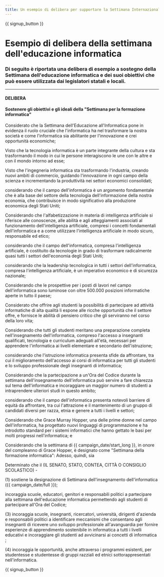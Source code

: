 ```yaml
---
title: Un esempio di delibera per supportare la Settimana Internazionale di Educazione all'Informatica e l'Ora del Codice
---
```


{{ signup_button }}

# Esempio di delibera della settimana dell'educazione informatica

### Di seguito è riportata una delibera di esempio a sostegno della Settimana dell'educazione informatica e dei suoi obiettivi che può essere utilizzata dai legislatori statali e locali.

* * *

#### **DELIBERA**  


#### Sostenere gli obiettivi e gli ideali della "Settimana per la formazione informatica"

Considerato che la Settimana dell'Educazione all'Informatica pone in evidenza il ruolo cruciale che l'informatica ha nel trasformare la nostra società e come l'informatica sia abilitante per l'innovazione e crei opportunità economiche;

Visto che la tecnologia informatica è un parte integrante della cultura e sta trasformando il modo in cui le persone interagiscono le une con le altre e con il mondo intorno ad esse;

Visto che l'ingegneria informatica sta trasformando l'industria, creando nuovi ambiti di commercio, guidando l'innovazione in ogni campo della scienza e incrementando la produttività nei settori economici consolidati;

considerando che il campo dell'informatica è un argomento fondamentale che è alla base del settore della tecnologia dell'informazione della nostra economia, che contribuisce in modo significativo alla produzione economica degli Stati Uniti;

Considerando che l'alfabetizzazione in materia di intelligenza artificiale si riferisce alle conoscenze, alle abilità e agli atteggiamenti associati al funzionamento dell'intelligenza artificiale, compresi i concetti fondamentali dell'informatica e a come utilizzare l'intelligenza artificiale in modo sicuro, responsabile ed etico;

considerando che il campo dell'informatica, compresa l'intelligenza artificiale, è costituito da tecnologie in grado di trasformare radicalmente quasi tutti i settori dell'economia degli Stati Uniti;

considerando che la leadership tecnologica in tutti i settori dell'informatica, compresa l'intelligenza artificiale, è un imperativo economico e di sicurezza nazionale;

Considerando che le prospettive per i posti di lavori nel campo dell'informatica sono luminose con oltre 500.000 posizioni informatiche aperte in tutto il paese;

Considerato che offrire agli studenti la possibilità di partecipare ad attività informatiche di alta qualità li espone alle ricche opportunità che il settore offre, e fornisce le abilità di pensiero critico che gli serviranno nel corso della loro vita;

Considerando che tutti gli studenti meritano una preparazione completa nell'insegnamento dell'informatica, compreso l'accesso a insegnanti qualificati, tecnologia e curriculum adeguati all'età, necessari per apprendere l'informatica ai livelli elementare e secondario dell'istruzione;

considerando che l'istruzione informatica presenta sfide da affrontare, tra cui il miglioramento dell'accesso ai corsi di informatica per tutti gli studenti e lo sviluppo professionale degli insegnanti di informatica;

Considerando che la partecipazione a un'Ora del Codice durante la settimana dell'insegnamento dell'informatica può servire a fare chiarezza sul tema dell'informatica e incoraggiare un maggior numero di studenti a intraprendere ulteriori studi in questo ambito;

considerando che il campo dell'informatica presenta notevoli barriere di equità da affrontare, tra cui l'attrazione e il mantenimento di un gruppo di candidati diversi per razza, etnia e genere a tutti i livelli e settori;

Considerando che Grace Murray Hopper, una delle prime donne nel campo dell'informatica, ha progettato nuovi linguaggi di programmazione e ha introdotto standard per i sistemi informatici che hanno gettato le basi per molti progressi nell'informatica; e

Considerando che la settimana di {{ campaign_date/start_long }}, in onore del compleanno di Grace Hopper, è designato come "Settimana della formazione informatica": Adesso, quindi, sia<br />

Determinato che il (IL SENATO, STATO, CONTEA, CITTÀ O CONSIGLIO SCOLASTICO) -

(1) sostiene la designazione di Settimana dell'insegnamento dell'informatica ({{ campaign_date/full }});

incoraggia scuole, educatori, genitori e responsabili politici a partecipare alla settimana dell'educazione informatica permettendo agli studenti di partecipare all'Ora del Codice;

(3) incoraggia scuole, insegnanti, ricercatori, università, dirigenti d'azienda e responsabili politici a identificare meccanismi che consentano agli insegnanti di ricevere uno sviluppo professionale all'avanguardia per fornire esperienze di apprendimento sostenibile in informatica a tutti i livelli educativi e incoraggiare gli studenti ad avvicinarsi ai concetti di informatica ;

(4) incoraggia le opportunità, anche attraverso i programmi esistenti, per studentesse e studentesse di gruppi razziali ed etnici sottorappresentati nell'informatica.

{{ signup_button }}